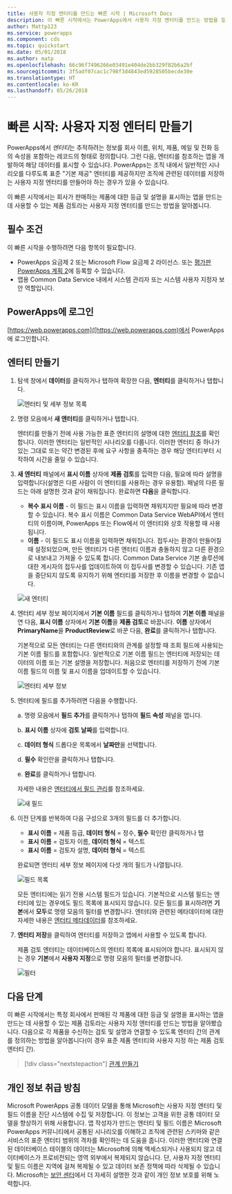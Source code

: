 ```yaml
---
title: 사용자 지정 엔터티를 만드는 빠른 시작 | Microsoft Docs
description: 이 빠른 시작에서는 PowerApps에서 사용자 지정 엔터티를 만드는 방법을 알아봅니다.
author: Mattp123
ms.service: powerapps
ms.component: cds
ms.topic: quickstart
ms.date: 05/01/2018
ms.author: matp
ms.openlocfilehash: 66c96f7496266e03491e404de2bb329f82b6a2bf
ms.sourcegitcommit: 3f5adf07cac1c798f3d4843ed5928505becde30e
ms.translationtype: HT
ms.contentlocale: ko-KR
ms.lasthandoff: 05/26/2018
---
```

# <a name="quickstart-create-a-custom-entity"></a>빠른 시작: 사용자 지정 엔터티 만들기
PowerApps에서 *엔터티*는 추적하려는 정보를 회사 이름, 위치, 제품, 메일 및 전화 등의 속성을 포함하는 레코드의 형태로 정의합니다. 그런 다음, 엔터티를 참조하는 앱을 개발하여 해당 데이터를 표시할 수 있습니다. PowerApps는 조직 내에서 일반적인 시나리오를 다루도록 표준 "기본 제공" 엔터티를 제공하지만 조직에 관련된 데이터를 저장하는 사용자 지정 엔터티를 만들어야 하는 경우가 있을 수 있습니다.

이 빠른 시작에서는 회사가 판매하는 제품에 대한 등급 및 설명을 표시하는 앱을 만드는 데 사용할 수 있는 제품 검토라는 사용자 지정 엔터티를 만드는 방법을 알아봅니다.

## <a name="prerequisites"></a>필수 조건
이 빠른 시작을 수행하려면 다음 항목이 필요합니다.
* PowerApps 요금제 2 또는 Microsoft Flow 요금제 2 라이선스. 또는 [평가판 PowerApps 계획 2](https://web.powerapps.com/signup?redirect=marketing&email=)에 등록할 수 있습니다.
* 앱용 Common Data Service 내에서 시스템 관리자 또는 시스템 사용자 지정자 보안 역할입니다.

## <a name="sign-in-to-powerapps"></a>PowerApps에 로그인
[https://web.powerapps.com]([https://web.powerapps.com)에서 PowerApps에 로그인합니다.

## <a name="create-an-entity"></a>엔터티 만들기
1. 탐색 창에서 **데이터**를 클릭하거나 탭하여 확장한 다음, **엔터티**를 클릭하거나 탭합니다.

    ![엔터티 및 세부 정보 목록](./media/data-platform-cds-create-entity/entitylist.png "엔터티 목록")

2. 명령 모음에서 **새 엔터티**를 클릭하거나 탭합니다.

    엔터티를 만들기 전에 사용 가능한 표준 엔터티의 설명에 대한 [엔터티 참조](../../developer/common-data-service/reference/about-entity-reference.md)를 확인합니다. 이러한 엔터티는 일반적인 시나리오를 다룹니다. 이러한 엔터티 중 하나가 있는 그대로 또는 약간 변경된 후에 요구 사항을 충족하는 경우 해당 엔터티부터 시작하여 시간을 줄일 수 있습니다. 

3. **새 엔터티** 패널에서 **표시 이름** 상자에 **제품 검토**를 입력한 다음, 필요에 따라 설명을 입력합니다(설명은 다른 사람이 이 엔터티를 사용하는 경우 유용함). 패널의 다른 필드는 아래 설명한 것과 같이 채워집니다. 완료하면 **다음**을 클릭합니다.

    * **복수 표시 이름** - 이 필드는 표시 이름을 입력하면 채워지지만 필요에 따라 변경할 수 있습니다. 복수 표시 이름은 Common Data Service WebAPI에서 엔터티의 이름이며, PowerApps 또는 Flow에서 이 엔터티와 상호 작용할 때 사용됩니다.
    * **이름** - 이 필드도 표시 이름을 입력하면 채워집니다. 접두사는 환경이 만들어질 때 설정되었으며, 만든 엔터티가 다른 엔터티 이름과 충돌하지 않고 다른 환경으로 내보내고 가져올 수 있도록 합니다. Common Data Service 기본 솔루션에 대한 게시자의 접두사를 업데이트하여 이 접두사를 변경할 수 있습니다. 기존 앱을 중단되지 않도록 유지하기 위해 엔터티를 저장한 후 이름을 변경할 수 없습니다.
     
    ![새 엔터티](./media/data-platform-cds-create-entity/newentitypanel.png "새 엔터티 패널")

4. 엔터티 세부 정보 페이지에서 **기본 이름** 필드를 클릭하거나 탭하여 **기본 이름** 패널을 연 다음, **표시 이름** 상자에서 **기본 이름**을 **제품 검토**로 바꿉니다. **이름** 상자에서 **PrimaryName**을 **ProductReview**로 바꾼 다음, **완료**를 클릭하거나 탭합니다.
 
    기본적으로 모든 엔터티는 다른 엔터티와의 관계를 설정할 때 조회 필드에 사용되는 기본 이름 필드를 포함합니다. 일반적으로 기본 이름 필드는 엔터티에 저장되는 데이터의 이름 또는 기본 설명을 저장합니다. 처음으로 엔터티를 저장하기 전에 기본 이름 필드의 이름 및 표시 이름을 업데이트할 수 있습니다.

    ![엔터티 세부 정보](./media/data-platform-cds-create-entity/newentitydetails.png "새 엔터티 세부 정보")

5. 엔터티에 필드를 추가하려면 다음을 수행합니다.
 
    a. 명령 모음에서 **필드 추가**를 클릭하거나 탭하여 **필드 속성** 패널을 엽니다.

    b. **표시 이름** 상자에 **검토 날짜**를 입력합니다.

    c. **데이터 형식** 드롭다운 목록에서 **날짜만**을 선택합니다.

    d. **필수** 확인란을 클릭하거나 탭합니다.
    
    e. **완료**를 클릭하거나 탭합니다.
     
    자세한 내용은 [엔터티에서 필드 관리](data-platform-manage-fields.md)를 참조하세요.

    ![새 필드](./media/data-platform-cds-create-entity/newfieldpanel-2.png "새 필드 패널")

6. 이전 단계를 반복하여 다음 구성으로 3개의 필드를 더 추가합니다.
    * **표시 이름** = 제품 등급, **데이터 형식** = 정수, **필수** 확인란 클릭하거나 탭
    * **표시 이름** = 검토자 이름, **데이터 형식** = 텍스트
    * **표시 이름** = 검토자 설명, **데이터 형식** = 텍스트

    완료되면 엔터티 세부 정보 페이지에 다섯 개의 필드가 나열됩니다.

    ![필드 목록](./media/data-platform-cds-create-entity/addedfields.png "필드 목록")

    모든 엔터티에는 읽기 전용 시스템 필드가 있습니다. 기본적으로 시스템 필드는 엔터티에 있는 경우에도 필드 목록에 표시되지 않습니다. 모든 필드를 표시하려면 **기본**에서 **모두**로 명령 모음의 필터를 변경합니다. 엔터티와 관련된 메타데이터에 대한 자세한 내용은 [엔터티 메타데이터](../../developer/common-data-service/entity-metadata.md)를 참조하세요.

7. **엔터티 저장**을 클릭하여 엔터티를 저장하고 앱에서 사용할 수 있도록 합니다.

    제품 검토 엔터티는 데이터베이스의 엔터티 목록에 표시되어야 합니다. 표시되지 않는 경우 **기본**에서 **사용자 지정**으로 명령 모음의 필터를 변경합니다.

    ![필터](./media/data-platform-cds-create-entity/filter.png "필터 선택")

## <a name="next-steps"></a>다음 단계
이 빠른 시작에서는 특정 회사에서 판매된 각 제품에 대한 등급 및 설명을 표시하는 앱을 만드는 데 사용할 수 있는 제품 검토라는 사용자 지정 엔터티를 만드는 방법을 알아봤습니다. 다음으로 각 제품을 수신하는 검토 및 설명과 연결할 수 있도록 엔터티 간의 관계를 정의하는 방법을 알아봅니다(이 경우 표준 제품 엔터티와 사용자 지정 하는 제품 검토 엔터티 간).

> [!div class="nextstepaction"]
> [관계 만들기](data-platform-entity-lookup.md)

## <a name="privacy-notice"></a>개인 정보 취급 방침
Microsoft PowerApps 공통 데이터 모델을 통해 Microsoft는 사용자 지정 엔터티 및 필드 이름을 진단 시스템에 수집 및 저장합니다. 이 정보는 고객을 위한 공통 데이터 모델을 향상하기 위해 사용합니다. 앱 작성자가 만드는 엔터티 및 필드 이름은 Microsoft PowerApps 커뮤니티에서 공통된 시나리오를 이해하고 조직에 관련된 스키마와 같은 서비스의 표준 엔터티 범위의 격차를 확인하는 데 도움을 줍니다. 이러한 엔터티와 연결된 데이터베이스 테이블의 데이터는 Microsoft에 의해 액세스되거나 사용되지 않고 데이터베이스가 프로비전되는 영역 외부에서 복제되지 않습니다. 단, 사용자 지정 엔터티 및 필드 이름은 지역에 걸쳐 복제될 수 있고 데이터 보존 정책에 따라 삭제될 수 있습니다. Microsoft는 [보안 센터](https://www.microsoft.com/trustcenter/Privacy/default.aspx)에서 더 자세히 설명한 것과 같이 개인 정보 보호를 위해 노력합니다.
